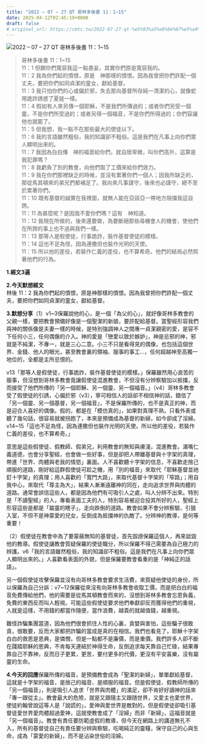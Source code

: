 ```yaml
---
title: "2022 – 07 – 27 QT 哥林多後書 11：1~15"
date: 2025-04-12T02:45:19+0800
draft: false
# original_url: https://cmtc.tw/2022-07-27-qt-%e5%93%a5%e6%9e%97%e5%a4%9a%e5%be%8c%e6%9b%b8-11%ef%bc%9a115
---
```


![2022 – 07 – 27 QT 哥林多後書 11：1\~15](/images/qt.jpg  "2022 – 07 – 27 QT 哥林多後書 11：1\~15")

> 哥林多後書 11：1\~15  
> 11：1 但願你們寬容我這一點愚妄，其實你們原是寬容我的。  
> 11：2 我為你們起的憤恨，原是　神那樣的憤恨。因為我曾把你們許配一個丈夫，要把你們如同貞潔的童女，獻給基督。  
> 11：3 我只怕你們的心或偏於邪，失去那向基督所存純一清潔的心，就像蛇用詭詐誘惑了夏娃一樣。  
> 11：4 假如有人來另傳一個耶穌，不是我們所傳過的；或者你們另受一個靈，不是你們所受過的；或者另得一個福音，不是你們所得過的；你們容讓他也就罷了。  
> 11：5 但我想，我一點不在那些最大的使徒以下。  
> 11：6 我的言語雖然粗俗，我的知識卻不粗俗。這是我們在凡事上向你們眾人顯明出來的。  
> 11：7 我因為白白傳　神的福音給你們，就自居卑微，叫你們高升，這算是我犯罪嗎？  
> 11：8 我虧負了別的教會，向他們取了工價來給你們效力。  
> 11：9 我在你們那裡缺乏的時候，並沒有累著你們一個人；因我所缺乏的，那從馬其頓來的弟兄們都補足了。我向來凡事謹守，後來也必謹守，總不至於累著你們。  
> 11：10 既有基督的誠實在我裡面，就無人能在亞該亞一帶地方阻擋我這自誇。  
> 11：11 為甚麼呢？是因我不愛你們嗎？這有　神知道。  
> 11：12 我現在所做的，後來還要做，為要斷絕那些尋機會人的機會，使他們在所誇的事上也不過與我們一樣。  
> 11：13 那等人是假使徒，行事詭詐，裝作基督使徒的模樣。  
> 11：14 這也不足為怪，因為連撒但也裝作光明的天使。  
> 11：15 所以他的差役，若裝作仁義的差役，也不算希奇。他們的結局必然照著他們的行為。

**1.經文3遍**

**2.今天默想經文**  
林後 11：2 我為你們起的憤恨，原是神那樣的憤恨。因為我曾把你們許配一個丈夫，要把你們如同貞潔的童女，獻給基督。

**3.默想分享**（1）v1\~3保羅說他的心，是一個「為父的心」，就好像哥林多教會的父親一樣，要把教會預備好像是一個聖潔的新娘，要許配給基督。當聖經形容我們與神的關係像是夫妻一樣的時候，是特別強調神人之間專一貞潔親密的愛，是容不下任何小三，任何偶像的介入。神的愛是「戀愛以致於嫉妒」，神是忌邪的神，邪就是不純潔，不專一，就是三心二意。小三不只是看得見的偶像，也包括這個世界、金錢、他人的眼光，甚至教會裏的領袖、服事的事工…，任何超越神至高獨一地位的，全都是主所忌恨的。

v13「那等人是假使徒，行事詭詐，裝作基督使徒的模樣。」保羅雖然用心良苦的服事，但沒想到哥林多教會竟讓假使徒混進教會，不但沒有分辨察驗加以抵擋，反而接受了他們所傳的「另一個耶穌、另一個靈、另一個福音。」（v4）哥林多教會受了假使徒的引誘，心偏於邪（v3），寧可相信人的話卻不相信神的話，錯信了「另一個靈、另一個基督，另一個福音」，不是保羅所傳的，也不是真正的神，而是迎合人喜好的偶像。假的，都是在「模仿真的」，如果對真理不熟，只看外表或聽了幾句話，很容易就被拐跑了，本來是預備成為基督的新婦，如今卻成了淫婦。v14\~15「這也不足為怪，因為連撒但也裝作光明的天使。所以他的差役，若裝作仁義的差役，也不算希奇。」

意思是這些假使徒、假教師、假弟兄，利用教會的無知與膚淺，混進教會。滿嘴仁義道德，也會分享聖經，也會做一些好事，但是卻把人帶離基督與十字架的真理，帶進「世界、肉體與老我的情慾」裏面。人不喜歡聽十字架的信息，不喜歡走捨己順服的道路，剛好給這群假使徒可趁之機，用「別的福音」來取代「耶穌基督並祂釘十字架」的真理；用人喜歡的「寬門大路」，來取代基督十字架的「窄路」；用自我中心，來取代「尊主為大」，結果人漸漸遠離神的同在，走向追求世界與肉體的道路。通常會誤信這些人，都是因為他們有可吸引人之處，叫人分辨不出來。特別是「不讀聖經」的人，專看表面工夫的人，特別容易被迎合投其所好的人，聖經上形容這些是都是「屬靈的瞎子」，走向跌倒的道路。教會如果不會分辨察驗，引狼入室，不但不是神蒙愛的兒女，反倒成為抵擋神的仇敵了。分辨神的教導，是何等重要！

（2）假使徒在教會中為了要蒙蔽無知的基督徒，首先毀謗保羅這個人，再來詆毀他的教導。假使徒讓教會質疑保羅的使徒職分，所以保羅不得己需要為自己極力的辨護。v6「我的言語雖然粗俗，我的知識卻不粗俗。這是我們在凡事上向你們眾人顯明出來的。」人喜歡看表面的外貌，但是保羅要教會看重的是「神純正的話語」。

另一個假使徒攻擊保羅並沒有向哥林多教會要求生活費，來質疑他使徒的身份，所以保羅為自己分訴：v7\~12保羅從來沒有向哥林多教會收取工價，而是把白白的福音免費傳給他們，他的需要是從馬其頓教會而來的，沒想到哥林多教會忘恩負義，免費的東西反而叫人輕視。可能這些假使徒要求他們奉獻卻反而獲得他們的重視，人就是這樣，不用錢的都當作隨便，當作浪費，越貴的就越值錢，越重視。

難怪詐騙集團當道，因為他們很會抓住人性的心裏，貪婪與害怕，這些騙子很敢貪，很敢要，反而大家都把詐騙的當成是真的在相信。我們也看見了，耶穌十字架白白的救恩是恩典，是憐憫，但是一點都不是廉價，而是重價。我們許多人卻不斷在踐踏耶穌的恩典，不肯每天連結於神得生命，反倒追求每天靠自己忙碌，結果專靠自己不靠神，反而日子更累，更苦，要付更多的代價，更沒有平安喜樂，沒有屬靈的生命。

**4.今天的回應**保羅所傳的福音，是預備教會成為「聖潔的新婦」，單單獻給基督，這就是十字架的福音，是捨己的福音、是順服的福音。但是假使徒、假教師所傳的「另一個福音」，則是吸引人追求「世界與肉體」的滿足，卻不肯好好讀神的話來「專一跟從主」。教會最大的危險，就是又跟隨主又跟随世界，又愛主也愛世界，使徒約翰曾說這等人是「說謊的」，愛神與愛世界是敵對的，但是假使徒卻吸引基督徒愛世界愛肉體超過愛神，這就使教會成了「淫婦」而非「新婦」，這福音就是「另一個福音」。教會有責任要防範虛假的教導，但今天在網路上的講道無孔不入，所有的基督徒自己有責任要分辨與察驗，吃喝純正的靈糧，保守自己的心與生命，成為「蒙愛的新婦」，而不是沾染世俗的淫婦。